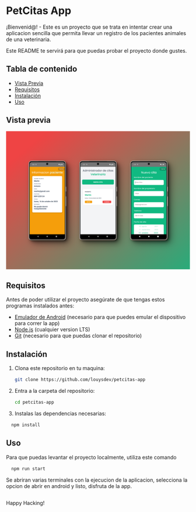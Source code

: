 # PetCitas App

¡Bienvenid@! - Este es un proyecto que se trata en intentar crear una aplicacion sencilla que permita llevar un registro de los pacientes animales de una veterinaria.

Este README te servirá para que puedas probar el proyecto donde gustes.

## Tabla de contenido

- [Vista Previa](#vista-previa)
- [Requisitos](#requisitos)
- [Instalación](#instalación)
- [Uso](#uso)

## Vista previa

![Preview de App](./assets/preview.png)

## Requisitos

Antes de poder utilizar el proyecto asegúrate de que tengas estos programas instalados antes:

- [Emulador de Android](https://developer.android.com/studio) (necesario para que puedes emular el dispositivo para correr la app)
- [Node.js](https://nodejs.org/) (cualquier version LTS)
- [Git](https://git-scm.com/) (necesario para que puedas clonar el repositorio)

## Instalación

1. Clona este repositorio en tu maquina:

   ```bash
   git clone https://github.com/louysdev/petcitas-app
   ```

2. Entra a la carpeta del repositorio:

   ```bash
   cd petcitas-app
   ```

3. Instalas las dependencias necesarias:

```bash
  npm install
```

## Uso

Para que puedas levantar el proyecto localmente, utiliza este comando

```bash
  npm run start
```

Se abriran varias terminales con la ejecucion de la aplicacion, selecciona la opcion de abrir en android y listo, disfruta de la app.

##

Happy Hacking!
